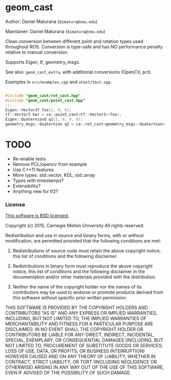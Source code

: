 # geom_cast

Author: Daniel Maturana (`dimatura@cmu.edu`)

Maintainer: Daniel Maturana (`dimatura@cmu.edu`)

Clean conversion between different point and rotation types used throughout ROS.
Conversion is type-safe and has NO performance penalty relative to manual conversion.

Supports Eigen, tf, geometry_msgs.

See also: `geom_cast_extra`, with additional conversions (OpenCV, pcl).

Examples in `src/examples.cpp` and `utest/test.cpp`.

```cpp

#include "geom_cast/rot_cast.hpp"
#include "geom_cast/point_cast.hpp"
//...
Eigen::Vector3f foo(2, 8, 0);
tf::Vector3 bar = ca::point_cast<tf::Vector3>(foo);
Eigen::Quaterniond q1(1, 0, 0, 0);
geometry_msgs::Quaternion q2 = ca::rot_cast<geometry_msgs::Quaternion>(q1);
```



# TODO

- Re-enable tests
- Remove PCL/opencv from example
- Use C++11 features
- More types: std::vector, KDL, std::array
- Types with timestamps?
- Extensibility?
- Anything new for tf2?


### License ###
[This software is BSD licensed.](http://opensource.org/licenses/BSD-3-Clause)
 
Copyright (c) 2015, Carnegie Mellon University
All rights reserved.

Redistribution and use in source and binary forms, with or without modification, are permitted provided that the following conditions are met:

1. Redistributions of source code must retain the above copyright notice, this list of conditions and the following disclaimer.

2. Redistributions in binary form must reproduce the above copyright notice, this list of conditions and the following disclaimer in the documentation and/or other materials provided with the distribution.

3. Neither the name of the copyright holder nor the names of its contributors may be used to endorse or promote products derived from this software without specific prior written permission.

THIS SOFTWARE IS PROVIDED BY THE COPYRIGHT HOLDERS AND CONTRIBUTORS "AS IS" AND ANY EXPRESS OR IMPLIED WARRANTIES, INCLUDING, BUT NOT LIMITED TO, THE IMPLIED WARRANTIES OF MERCHANTABILITY AND FITNESS FOR A PARTICULAR PURPOSE ARE DISCLAIMED. IN NO EVENT SHALL THE COPYRIGHT HOLDER OR CONTRIBUTORS BE LIABLE FOR ANY DIRECT, INDIRECT, INCIDENTAL, SPECIAL, EXEMPLARY, OR CONSEQUENTIAL DAMAGES (INCLUDING, BUT NOT LIMITED TO, PROCUREMENT OF SUBSTITUTE GOODS OR SERVICES; LOSS OF USE, DATA, OR PROFITS; OR BUSINESS INTERRUPTION) HOWEVER CAUSED AND ON ANY THEORY OF LIABILITY, WHETHER IN CONTRACT, STRICT LIABILITY, OR TORT (INCLUDING NEGLIGENCE OR OTHERWISE) ARISING IN ANY WAY OUT OF THE USE OF THIS SOFTWARE, EVEN IF ADVISED OF THE POSSIBILITY OF SUCH DAMAGE.